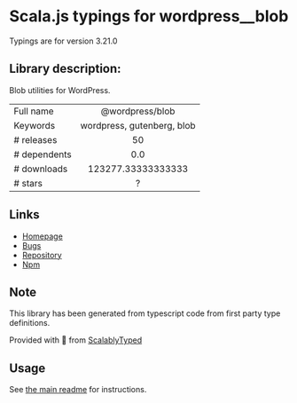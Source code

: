 
# Scala.js typings for wordpress__blob

Typings are for version 3.21.0

## Library description:
Blob utilities for WordPress.

|                    |                 |
| ------------------ | :-------------: |
| Full name          | @wordpress/blob |
| Keywords           | wordpress, gutenberg, blob |
| # releases         | 50 |
| # dependents       | 0.0 |
| # downloads        | 123277.33333333333 |
| # stars            | ? |

## Links
- [Homepage](https://github.com/WordPress/gutenberg/tree/HEAD/packages/blob/README.md)
- [Bugs](https://github.com/WordPress/gutenberg/issues)
- [Repository](https://github.com/WordPress/gutenberg)
- [Npm](https://www.npmjs.com/package/%40wordpress%2Fblob)
    


## Note
This library has been generated from typescript code from first party type definitions.

Provided with :purple_heart: from [ScalablyTyped](https://github.com/oyvindberg/ScalablyTyped)

## Usage
See [the main readme](../../readme.md) for instructions.


